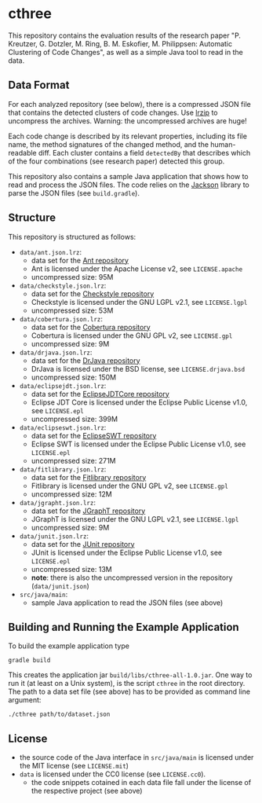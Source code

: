 # cthree

This repository contains the evaluation results of the research paper "P. Kreutzer, G.  Dotzler, M. Ring, B. M. Eskofier, M. Philippsen: Automatic Clustering of Code Changes", as well as a simple Java tool to read in the data.


## Data Format

For each analyzed repository (see below), there is a compressed JSON file that contains the detected clusters of code changes. Use [lrzip](https://github.com/ckolivas/lrzip) to uncompress the archives. Warning: the uncompressed archives are huge!

Each code change is described by its relevant properties, including its file name, the method signatures of the changed method, and the human-readable diff. Each cluster contains a field `detectedBy` that describes which of the four combinations (see research paper) detected this group.

This repository also contains a sample Java application that shows how to read and process the JSON files. The code relies on the [Jackson](https://github.com/FasterXML/jackson) library to parse the JSON files (see `build.gradle`).


## Structure

This repository is structured as follows:

- `data/ant.json.lrz`:
  - data set for the [Ant repository](https://git-wip-us.apache.org/repos/asf/ant.git)
  - Ant is licensed under the Apache License v2, see `LICENSE.apache`
  - uncompressed size: 95M
- `data/checkstyle.json.lrz`:
  - data set for the [Checkstyle repository](https://github.com/checkstyle/checkstyle.git)
  - Checkstyle is licensed under the GNU LGPL v2.1, see `LICENSE.lgpl`
  - uncompressed size: 53M
- `data/cobertura.json.lrz`:
  - data set for the [Cobertura repository](https://github.com/cobertura/cobertura.git)
  - Cobertura is licensed under the GNU GPL v2, see `LICENSE.gpl`
  - uncompressed size: 9M 
- `data/drjava.json.lrz`:
  - data set for the [DrJava repository](http://git.code.sf.net/p/drjava/git_repo)
  - DrJava is licensed under the BSD license, see `LICENSE.drjava.bsd`
  - uncompressed size: 150M
- `data/eclipsejdt.json.lrz`:
  - data set for the [EclipseJDTCore repository](http://git.eclipse.org/c/jdt/eclipse.jdt.core.git)
  - Eclipse JDT Core is licensed under the Eclipse Public License v1.0, see `LICENSE.epl`
  - uncompressed size: 399M
- `data/eclipseswt.json.lrz`:
  - data set for the [EclipseSWT repository](http://git.eclipse.org/c/platform/eclipse.platform.swt.git)
  - Eclipse SWT is licensed under the Eclipse Public License v1.0, see `LICENSE.epl`
  - uncompressed size: 271M
- `data/fitlibrary.json.lrz`:
  - data set for the [Fitlibrary repository](http://sourceforge.net/projects/fitlibrary/)
  - Fitlibrary is licensed under the GNU GPL v2, see `LICENSE.gpl`
  - uncompressed size: 12M
- `data/jgrapht.json.lrz`:
  - data set for the [JGraphT repository](https://github.com/jgrapht/jgrapht)
  - JGraphT is licensed under the GNU LGPL v2.1, see `LICENSE.lgpl`
  - uncompressed size: 9M
- `data/junit.json.lrz`:
  - data set for the [JUnit repository](https://github.com/junit-team/junit.git)
  - JUnit is licensed under the Eclipse Public License v1.0, see `LICENSE.epl`
  - uncompressed size: 13M
  - **note**: there is also the uncompressed version in the repository (`data/junit.json`)
- `src/java/main`:
  - sample Java application to read the JSON files (see above)


## Building and Running the Example Application

To build the example application type

```
gradle build
```

This creates the application jar `build/libs/cthree-all-1.0.jar`. One way to run it (at least on a Unix system), is the script `cthree` in the root directory. The path to a data set file (see above) has to be provided as command line argument:

```
./cthree path/to/dataset.json
```


## License

- the source code of the Java interface in `src/java/main` is licensed under the MIT license (see `LICENSE.mit`)
- `data` is licensed under the CC0 license (see `LICENSE.cc0`).
  - the code snippets cotained in each data file fall under the license of the respective project (see above)
